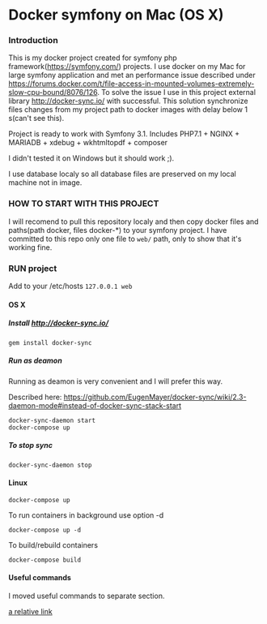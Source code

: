 # Docker symfony on Mac (OS X)

### Introduction
This is my docker project created for symfony php framework(https://symfony.com/) projects.
I use docker on my Mac for large symfony application and met an performance issue described under https://forums.docker.com/t/file-access-in-mounted-volumes-extremely-slow-cpu-bound/8076/126.
To solve the issue I use in this project external library http://docker-sync.io/ with successful.
This solution synchronize files changes from my project path to docker images with delay below 1 s(can't see this).

Project is ready to work with Symfony 3.1.
Includes PHP7.1 + NGINX + MARIADB + xdebug + wkhtmltopdf + composer

I didn't tested it on Windows but it should work ;).

I use database localy so all database files are preserved on my local machine not in image.

### HOW TO START WITH THIS PROJECT

I will recomend to pull this repository localy and then copy docker files and paths(path docker, files docker-*) to your symfony project.
I have committed to this repo only one file to `web/` path, only to show that it's working fine.

### RUN project

Add to your /etc/hosts
```127.0.0.1 web```

#### OS X

##### Install http://docker-sync.io/

```gem install docker-sync```

##### Run as deamon
Running as deamon is very convenient and I will prefer this way. 

Described here: https://github.com/EugenMayer/docker-sync/wiki/2.3-daemon-mode#instead-of-docker-sync-stack-start

```
docker-sync-daemon start
docker-compose up
```

##### To stop sync

```docker-sync-daemon stop```


#### Linux

```docker-compose up```

To run containers in background use option -d

```docker-compose up -d```

To build/rebuild containers

```docker-compose build```

#### Useful commands 

I moved useful commands to separate section.

[a relative link](doc/USEFUL_COMMAND.md)
